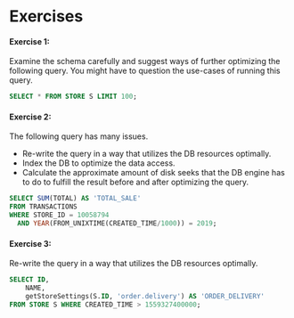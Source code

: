 
# Exercises

#### Exercise 1:

Examine the schema carefully and suggest ways of further optimizing the following query. You might have to question the use-cases of running this query.

```sql
SELECT * FROM STORE S LIMIT 100;
```

#### Exercise 2:

The following query has many issues. 

- Re-write the query in a way that utilizes the DB resources optimally. 
- Index the DB to optimize the data access. 
- Calculate the approximate amount of disk seeks that the DB engine has to do to fulfill the result before and after optimizing the query. 

```sql
SELECT SUM(TOTAL) AS 'TOTAL_SALE' 
FROM TRANSACTIONS 
WHERE STORE_ID = 10058794 
  AND YEAR(FROM_UNIXTIME(CREATED_TIME/1000)) = 2019;
```

#### Exercise 3:

Re-write the query in a way that utilizes the DB resources optimally.

```sql
SELECT ID,
    NAME,
    getStoreSettings(S.ID, 'order.delivery') AS 'ORDER_DELIVERY'
FROM STORE S WHERE CREATED_TIME > 1559327400000;
```

